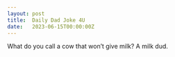 ```yaml
---
layout: post
title:  Daily Dad Joke 4U
date:   2023-06-15T00:00:00Z
---
```

What do you call a cow that won’t give milk? A milk dud.
